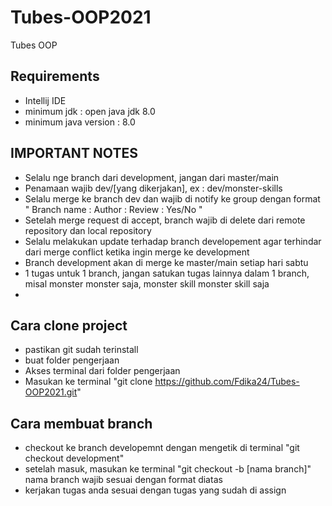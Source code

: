 # Tubes-OOP2021
Tubes OOP
## Requirements
- Intellij IDE
- minimum jdk : open java jdk 8.0
- minimum java version : 8.0

## IMPORTANT NOTES
 - Selalu nge branch dari development, jangan dari master/main
 - Penamaan wajib dev/[yang dikerjakan], ex : dev/monster-skills
 - Selalu merge ke branch dev dan wajib di notify ke group dengan format
" Branch name :
  Author :
  Review : Yes/No
"
- Setelah merge request di accept, branch wajib di delete dari remote repository dan local repository
- Selalu melakukan update terhadap branch developement agar terhindar dari merge conflict ketika ingin merge ke development
- Branch development akan di merge ke master/main setiap hari sabtu
- 1 tugas untuk 1 branch, jangan satukan tugas lainnya dalam 1 branch, misal monster monster saja, monster skill monster skill saja
- 

## Cara clone project
- pastikan git sudah terinstall
- buat folder pengerjaan
- Akses terminal dari folder pengerjaan
- Masukan ke terminal "git clone https://github.com/Fdika24/Tubes-OOP2021.git"

## Cara membuat branch
- checkout ke branch developemnt dengan mengetik di terminal "git checkout development"
- setelah masuk, masukan ke terminal "git checkout -b [nama branch]" nama branch wajib sesuai dengan format diatas
- kerjakan tugas anda sesuai dengan tugas yang sudah di assign

